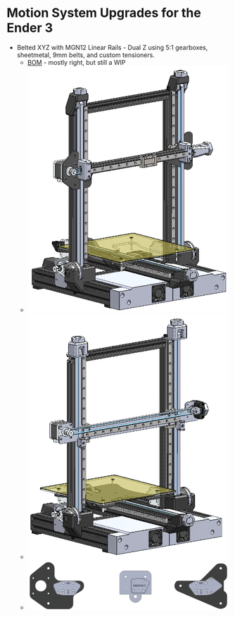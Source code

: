 # Motion System Upgrades for the Ender 3

- Belted XYZ with MGN12 Linear Rails - Dual Z using 5:1 gearboxes, sheetmetal, 9mm belts, and custom tensioners.
	- [BOM](https://docs.google.com/spreadsheets/d/e/2PACX-1vSwatS81Ic4Gb2444vTR6-2apBhpKt-JdCN3oAfh10aeszloj0uu95zCPn2nBABrJI8vrNvn7x4FIQ1/pubhtml) - mostly right, but still a WIP
	- ![Image of BZ1](./Images/XYZ_Rails.png)
	- ![Image of BZ2](./Images/SML_XYZ_Rails.png)
	- ![Image of BZ3](./Images/Drill_guides.png)

